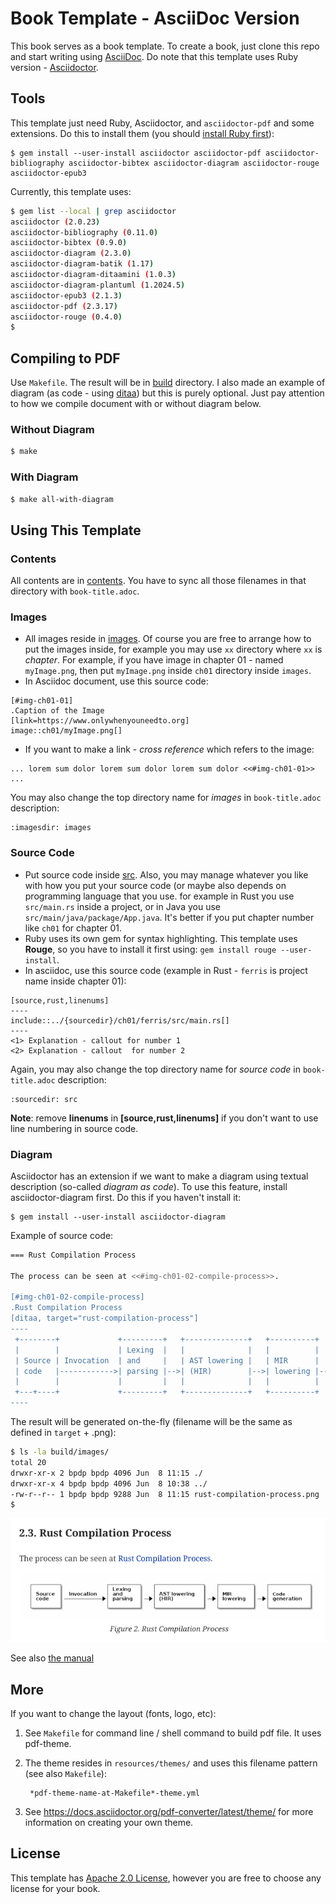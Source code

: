 # Book Template - AsciiDoc Version

This book serves as a book template. To create a book, just clone this repo and start writing using [AsciiDoc](https://asciidoc.org/). Do note that this template uses Ruby version - [Asciidoctor](https://asciidoctor.org/). 

## Tools

This template just need Ruby, Asciidoctor, and `asciidoctor-pdf` and some extensions. Do this to install them (you should [install Ruby first](https://www.ruby-lang.org/en/downloads/)):

```
$ gem install --user-install asciidoctor asciidoctor-pdf asciidoctor-bibliography asciidoctor-bibtex asciidoctor-diagram asciidoctor-rouge asciidoctor-epub3
```

Currently, this template uses:

```bash
$ gem list --local | grep asciidoctor
asciidoctor (2.0.23)
asciidoctor-bibliography (0.11.0)
asciidoctor-bibtex (0.9.0)
asciidoctor-diagram (2.3.0)
asciidoctor-diagram-batik (1.17)
asciidoctor-diagram-ditaamini (1.0.3)
asciidoctor-diagram-plantuml (1.2024.5)
asciidoctor-epub3 (2.1.3)
asciidoctor-pdf (2.3.17)
asciidoctor-rouge (0.4.0)
$
```

## Compiling to PDF

Use `Makefile`. The result will be in [build](build/) directory. I also made an example of diagram (as code - using [ditaa](https://github.com/pepijnve/ditaa)) but this is purely optional. Just pay attention to how we compile document with or without diagram below.

### Without Diagram

```bash
$ make
```

### With Diagram

```bash
$ make all-with-diagram
```

## Using This Template

### Contents

All contents are in [contents](contents/). You have to sync all those filenames in that directory with `book-title.adoc`. 

### Images

* All images reside in [images](images/). Of course you are free to arrange how to put the images inside, for example you may use `xx` directory where `xx` is *chapter*. For example, if you have image in chapter 01 - named `myImage.png`, then put `myImage.png` inside `ch01` directory inside `images`.
* In Asciidoc document, use this source code:

```asciidoc
[#img-ch01-01]
.Caption of the Image
[link=https://www.onlywhenyouneedto.org]
image::ch01/myImage.png[]
```

* If you want to make a link - *cross reference* which refers to the image:

```asciidoc
... lorem sum dolor lorem sum dolor lorem sum dolor <<#img-ch01-01>> ...
```

You may also change the top directory name for *images* in `book-title.adoc` description:

```
:imagesdir: images
```

### Source Code

* Put source code inside [src](src/). Also, you may manage whatever you like with how you put your source code (or maybe also depends on programming language that you use. for example in Rust you use `src/main.rs` inside a project, or in Java you use `src/main/java/package/App.java`. It's better if you put chapter number like `ch01` for chapter 01.
* Ruby uses its own gem for syntax highlighting. This template uses **Rouge**, so you have to install it first using: `gem install rouge --user-install`.
* In asciidoc, use this source code (example in Rust - `ferris` is project name inside chapter 01):

```
[source,rust,linenums]
----
include::../{sourcedir}/ch01/ferris/src/main.rs[]
----
<1> Explanation - callout for number 1
<2> Explanation - callout  for number 2
```

Again, you may also change the top directory name for *source code* in `book-title.adoc` description:

```
:sourcedir: src
```

**Note**: remove **linenums** in **[source,rust,linenums]** if you don't want to use line numbering in source code.

### Diagram

Asciidoctor has an extension if we want to make a diagram using textual description (so-called *diagram as code*). To use this feature, install asciidoctor-diagram first. Do this if you haven't install it:

```
$ gem install --user-install asciidoctor-diagram
```

Example of source code:


```bash
=== Rust Compilation Process

The process can be seen at <<#img-ch01-02-compile-process>>.

[#img-ch01-02-compile-process]
.Rust Compilation Process
[ditaa, target="rust-compilation-process"]
----
 +--------+             +---------+   +--------------+   +----------+   +------------+
 |        |             | Lexing  |   |              |   |          |   |            |
 | Source | Invocation  | and     |   | AST lowering |   | MIR      |   | Code       |
 | code   |------------>| parsing |-->| (HIR)        |-->| lowering |-->| generation |
 |        |             |         |   |              |   |          |   |            |
 +---+----+             +---------+   +--------------+   +----------+   +------------+
----
```

The result will be generated on-the-fly (filename will be the same as defined in `target` + .png):

```bash
$ ls -la build/images/
total 20
drwxr-xr-x 2 bpdp bpdp 4096 Jun  8 11:15 ./
drwxr-xr-x 4 bpdp bpdp 4096 Jun  8 10:38 ../
-rw-r--r-- 1 bpdp bpdp 9288 Jun  8 11:15 rust-compilation-process.png
$
```

![Result of Diagram with ditaa](images/result-diagram.png)

See also [the manual](https://docs.asciidoctor.org/diagram-extension/latest/)

## More

If you want to change the layout (fonts, logo, etc):

1. See `Makefile` for command line / shell command to build pdf file. It uses pdf-theme.
2. The theme resides in `resources/themes/` and uses this filename pattern (see also `Makefile`):

        *pdf-theme-name-at-Makefile*-theme.yml

3. See https://docs.asciidoctor.org/pdf-converter/latest/theme/ for more information on creating your own theme.

## License

This template has [Apache 2.0 License](https://www.apache.org/licenses/LICENSE-2.0), however you are free to choose any license for your book.

